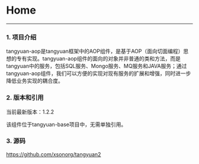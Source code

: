 # Home
------

### 1. 项目介绍

tangyuan-aop是tangyuan框架中的AOP组件，是基于AOP（面向切面编程）思想的专有实现。tangyuan-aop组件的面向的对象并非普通的类和方法，而是tangyuan中的服务，包括SQL服务、Mongo服务、MQ服务和JAVA服务；通过tangyuan-aop组件，我们可以方便的实现对现有服务的扩展和增强，同时进一步降低业务实现的耦合度。

### 2. 版本和引用

当前最新版本：1.2.2

该组件位于tangyuan-base项目中，无需单独引用。

### 3. 源码

<https://github.com/xsonorg/tangyuan2>
